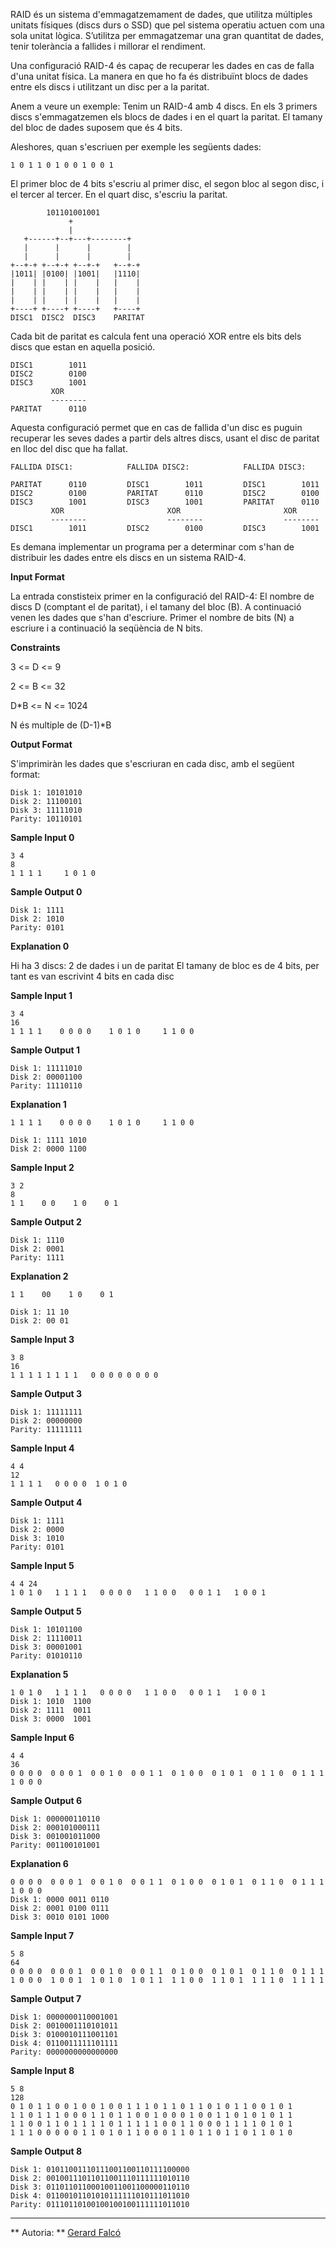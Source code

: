 RAID és un sistema d'emmagatzemament de dades, que utilitza múltiples
unitats físiques (discs durs o SSD) que pel sistema operatiu actuen com
una sola unitat lògica. S’utilitza per emmagatzemar una gran quantitat
de dades, tenir tolerància a fallides i millorar el rendiment.

Una configuració RAID-4 és capaç de recuperar les dades en cas de falla
d'una unitat física. La manera en que ho fa és distribuïnt blocs de
dades entre els discs i utilitzant un disc per a la paritat.

Anem a veure un exemple: Tenim un RAID-4 amb 4 discs. En els 3 primers
discs s'emmagatzemen els blocs de dades i en el quart la paritat. El
tamany del bloc de dades suposem que és 4 bits.

Aleshores, quan s'escriuen per exemple les següents dades:

    1 0 1 1 0 1 0 0 1 0 0 1

El primer bloc de 4 bits s'escriu al primer disc, el segon bloc al segon
disc, i el tercer al tercer. En el quart disc, s'escriu la paritat.

``` 
        101101001001
             +
             |
   +------+--+---+--------+
   |      |      |        |
   |      |      |        |
+--+-+ +--+-+ +--+-+   +--+-+
|1011| |0100| |1001|   |1110|
|    | |    | |    |   |    |
|    | |    | |    |   |    |
|    | |    | |    |   |    |
+----+ +----+ +----+   +----+
DISC1  DISC2  DISC3    PARITAT
```

Cada bit de paritat es calcula fent una operació XOR entre els bits dels
discs que estan en aquella posició.

    DISC1        1011
    DISC2        0100
    DISC3        1001
             XOR
             --------
    PARITAT      0110

Aquesta configuració permet que en cas de fallida d'un disc es puguin
recuperar les seves dades a partir dels altres discs, usant el disc de
paritat en lloc del disc que ha fallat.

    FALLIDA DISC1:            FALLIDA DISC2:            FALLIDA DISC3:
    
    PARITAT      0110         DISC1        1011         DISC1        1011
    DISC2        0100         PARITAT      0110         DISC2        0100
    DISC3        1001         DISC3        1001         PARITAT      0110
             XOR                       XOR                       XOR
             --------                  --------                  --------
    DISC1        1011         DISC2        0100         DISC3        1001

Es demana implementar un programa per a determinar com s'han de
distribuir les dades entre els discs en un sistema RAID-4.

**Input Format**

La entrada constisteix primer en la configuració del RAID-4: El nombre
de discs D (comptant el de paritat), i el tamany del bloc (B). A
continuació venen les dades que s'han d'escriure. Primer el nombre de
bits (N) a escriure i a continuació la seqüència de N bits.

**Constraints**

3 \<= D \<= 9

2 \<= B \<= 32

D\*B \<= N \<= 1024

N és multiple de (D-1)\*B

**Output Format**

S'imprimiràn les dades que s'escriuran en cada disc, amb el següent
format:

    Disk 1: 10101010
    Disk 2: 11100101
    Disk 3: 11111010
    Parity: 10110101

**Sample Input 0**

    3 4
    8
    1 1 1 1     1 0 1 0

**Sample Output 0**

    Disk 1: 1111
    Disk 2: 1010
    Parity: 0101

**Explanation 0**

Hi ha 3 discs: 2 de dades i un de paritat El tamany de bloc es de 4
bits, per tant es van escrivint 4 bits en cada disc

**Sample Input 1**

    3 4
    16
    1 1 1 1    0 0 0 0    1 0 1 0     1 1 0 0

**Sample Output 1**

    Disk 1: 11111010
    Disk 2: 00001100
    Parity: 11110110

**Explanation 1**

    1 1 1 1    0 0 0 0    1 0 1 0     1 1 0 0
    
    Disk 1: 1111 1010
    Disk 2: 0000 1100

**Sample Input 2**

    3 2
    8
    1 1    0 0    1 0    0 1

**Sample Output 2**

    Disk 1: 1110
    Disk 2: 0001
    Parity: 1111

**Explanation 2**

    1 1    00    1 0    0 1
    
    Disk 1: 11 10
    Disk 2: 00 01

**Sample Input 3**

    3 8
    16
    1 1 1 1 1 1 1 1   0 0 0 0 0 0 0 0

**Sample Output 3**

    Disk 1: 11111111
    Disk 2: 00000000
    Parity: 11111111

**Sample Input 4**

    4 4
    12
    1 1 1 1   0 0 0 0  1 0 1 0

**Sample Output 4**

    Disk 1: 1111
    Disk 2: 0000
    Disk 3: 1010
    Parity: 0101

**Sample Input 5**

    4 4 24
    1 0 1 0   1 1 1 1   0 0 0 0   1 1 0 0   0 0 1 1   1 0 0 1

**Sample Output 5**

    Disk 1: 10101100
    Disk 2: 11110011
    Disk 3: 00001001
    Parity: 01010110

**Explanation 5**

    1 0 1 0   1 1 1 1   0 0 0 0   1 1 0 0   0 0 1 1   1 0 0 1
    Disk 1: 1010  1100
    Disk 2: 1111  0011
    Disk 3: 0000  1001

**Sample Input 6**

    4 4
    36
    0 0 0 0  0 0 0 1  0 0 1 0  0 0 1 1  0 1 0 0  0 1 0 1  0 1 1 0  0 1 1 1  1 0 0 0

**Sample Output 6**

    Disk 1: 000000110110
    Disk 2: 000101000111
    Disk 3: 001001011000
    Parity: 001100101001

**Explanation 6**

    0 0 0 0  0 0 0 1  0 0 1 0  0 0 1 1  0 1 0 0  0 1 0 1  0 1 1 0  0 1 1 1  1 0 0 0
    Disk 1: 0000 0011 0110
    Disk 2: 0001 0100 0111
    Disk 3: 0010 0101 1000

**Sample Input 7**

    5 8
    64
    0 0 0 0  0 0 0 1  0 0 1 0  0 0 1 1  0 1 0 0  0 1 0 1  0 1 1 0  0 1 1 1
    1 0 0 0  1 0 0 1  1 0 1 0  1 0 1 1  1 1 0 0  1 1 0 1  1 1 1 0  1 1 1 1

**Sample Output 7**

    Disk 1: 0000000110001001
    Disk 2: 0010001110101011
    Disk 3: 0100010111001101
    Disk 4: 0110011111101111
    Parity: 0000000000000000

**Sample Input 8**

    5 8
    128
    0 1 0 1 1 0 0 1 0 0 1 0 0 1 1 1 0 1 1 0 1 1 0 1 0 1 1 0 0 1 0 1
    1 1 0 1 1 1 0 0 0 1 1 0 1 1 0 0 1 0 0 0 1 0 0 1 1 0 1 0 1 0 1 1  
    1 1 0 0 1 1 0 1 1 1 1 0 1 1 1 1 1 0 0 1 1 0 0 0 1 1 1 1 0 1 0 1
    1 1 1 0 0 0 0 0 1 1 0 1 0 1 1 0 0 0 1 1 0 1 1 0 1 1 0 1 1 0 1 0

**Sample Output 8**

    Disk 1: 01011001110111001100110111100000
    Disk 2: 00100111011011001110111111010110
    Disk 3: 01101101100010011001100000110110
    Disk 4: 01100101101010111111010111011010
    Parity: 01110110100100100100111111011010

----------

** Autoria: **
[Gerard Falcó](https://github.com/gerardfp)
